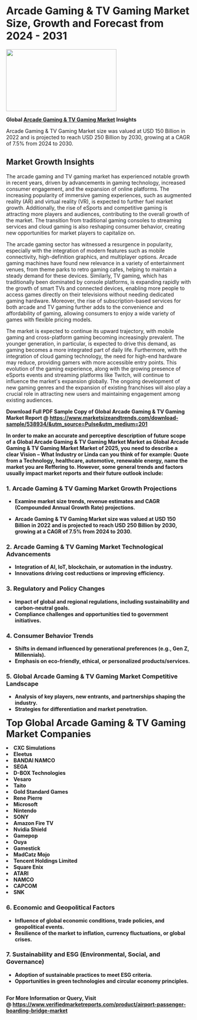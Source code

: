 <H1>Arcade Gaming & TV Gaming Market Size, Growth and Forecast from 2024 - 2031</H1><img class="aligncenter size-medium wp-image-584254" src="https://thirdeyenews.in/wp-content/uploads/2024/09/Global-Market-Research-300x168.jpeg" alt="" width="300" height="168" /><p><strong>Global&nbsp;<a href="https://www.marketsizeandtrends.com/download-sample/538934/&amp;utm_source=Pulse&amp;utm_medium=201">Arcade Gaming & TV Gaming Market</a> Insights</strong></p><p>Arcade Gaming & TV Gaming Market size was valued at USD 150 Billion in 2022 and is projected to reach USD 250 Billion by 2030, growing at a CAGR of 7.5% from 2024 to 2030.</p><p><h2>Market Growth Insights</h2> <p>The arcade gaming and TV gaming market has experienced notable growth in recent years, driven by advancements in gaming technology, increased consumer engagement, and the expansion of online platforms. The increasing popularity of immersive gaming experiences, such as augmented reality (AR) and virtual reality (VR), is expected to further fuel market growth. Additionally, the rise of eSports and competitive gaming is attracting more players and audiences, contributing to the overall growth of the market. The transition from traditional gaming consoles to streaming services and cloud gaming is also reshaping consumer behavior, creating new opportunities for market players to capitalize on.</p> <p><strong></strong></p> <p>The arcade gaming sector has witnessed a resurgence in popularity, especially with the integration of modern features such as mobile connectivity, high-definition graphics, and multiplayer options. Arcade gaming machines have found new relevance in a variety of entertainment venues, from theme parks to retro gaming cafes, helping to maintain a steady demand for these devices. Similarly, TV gaming, which has traditionally been dominated by console platforms, is expanding rapidly with the growth of smart TVs and connected devices, enabling more people to access games directly on their televisions without needing dedicated gaming hardware. Moreover, the rise of subscription-based services for both arcade and TV gaming further adds to the convenience and affordability of gaming, allowing consumers to enjoy a wide variety of games with flexible pricing models. <p>The market is expected to continue its upward trajectory, with mobile gaming and cross-platform gaming becoming increasingly prevalent. The younger generation, in particular, is expected to drive this demand, as gaming becomes a more integrated part of daily life. Furthermore, with the integration of cloud gaming technology, the need for high-end hardware may reduce, providing gamers with more accessible entry points. This evolution of the gaming experience, along with the growing presence of eSports events and streaming platforms like Twitch, will continue to influence the market's expansion globally. The ongoing development of new gaming genres and the expansion of existing franchises will also play a crucial role in attracting new users and maintaining engagement among existing audiences.</p> <p><strong></p><p><span class=""><strong>Download Full PDF Sample Copy of Global Arcade Gaming & TV Gaming Market Report</strong> @ <a href="https://www.marketsizeandtrends.com/download-sample/538934/&amp;utm_source=Pulse&amp;utm_medium=201" target="_blank">https://www.marketsizeandtrends.com/download-sample/538934/&amp;utm_source=Pulse&amp;utm_medium=201</a></span></p><p>In order to make an accurate and perceptive description of future scope of a Global&nbsp;Arcade Gaming & TV Gaming Market Market as Global&nbsp;Arcade Gaming & TV Gaming Market Market of 2025, you need to describe a clear Vision &ndash; What Industry or Linda can you think of for example: Quote from a Technology, healthcare, automotive, renewable energy, name the market you are Reffering to. However, some general trends and factors usually impact market reports and their future outlook include:</p><h3>1.&nbsp;<strong>Arcade Gaming & TV Gaming Market Growth Projections</strong></h3><ul><li>Examine market size trends, revenue estimates and CAGR (Compounded Annual Growth Rate) projections.</li><li><p>Arcade Gaming & TV Gaming Market size was valued at USD 150 Billion in 2022 and is projected to reach USD 250 Billion by 2030, growing at a CAGR of 7.5% from 2024 to 2030.</p></li></ul><h3>2.&nbsp;<strong>Arcade Gaming & TV Gaming Market Technological Advancements</strong></h3><ul><li>Integration of AI, IoT, blockchain, or automation in the industry.</li><li>Innovations driving cost reductions or improving efficiency.</li></ul><h3>3.&nbsp;<strong>Regulatory and Policy Changes</strong></h3><ul><li>Impact of global and regional regulations, including sustainability and carbon-neutral goals.</li><li>Compliance challenges and opportunities tied to government initiatives.</li></ul><h3>4.&nbsp;<strong>Consumer Behavior Trends</strong></h3><ul><li>Shifts in demand influenced by generational preferences (e.g., Gen Z, Millennials).</li><li>Emphasis on eco-friendly, ethical, or personalized products/services.</li></ul><h3>5.&nbsp;<strong>Global Arcade Gaming & TV Gaming Market Competitive Landscape</strong></h3><ul><li>Analysis of key players, new entrants, and partnerships shaping the industry.</li><li>Strategies for differentiation and market penetration.</li></ul><p data-pm-slice="1 1 []"><span style="color: inherit; font-family: inherit; font-size: 25px;">Top Global Arcade Gaming & TV Gaming Market Companies</span></p><div class="" data-test-id=""><p><li>CXC Simulations</li><li> Eleetus</li><li> BANDAI NAMCO</li><li> SEGA</li><li> D-BOX Technologies</li><li> Vesaro</li><li> Taito</li><li> Gold Standard Games</li><li> Rene Pierre</li><li> Microsoft</li><li> Nintendo</li><li> SONY</li><li> Amazon Fire TV</li><li> Nvidia Shield</li><li> Gamepop</li><li> Ouya</li><li> Gamestick</li><li> MadCatz Mojo</li><li> Tencent Holdings Limited</li><li> Square Enix</li><li> ATARI</li><li> NAMCO</li><li> CAPCOM</li><li> SNK</li></p></div><h3>6.&nbsp;<strong>Economic and Geopolitical Factors</strong></h3><ul><li>Influence of global economic conditions, trade policies, and geopolitical events.</li><li>Resilience of the market to inflation, currency fluctuations, or global crises.</li></ul><h3>7.&nbsp;<strong>Sustainability and ESG (Environmental, Social, and Governance)</strong></h3><ul><li>Adoption of sustainable practices to meet ESG criteria.</li><li>Opportunities in green technologies and circular economy principles.</li></ul><h2><strong style="font-size: 14px;">For More Information or Query, Visit @&nbsp;</strong><a style="background-color: #ffffff; font-size: 14px;" href="https://www.marketsizeandtrends.com/report/arcade-gaming-tv-gaming-market/" target="_blank">https://www.verifiedmarketreports.com/product/airport-passenger-boarding-bridge-market</a></h2>
